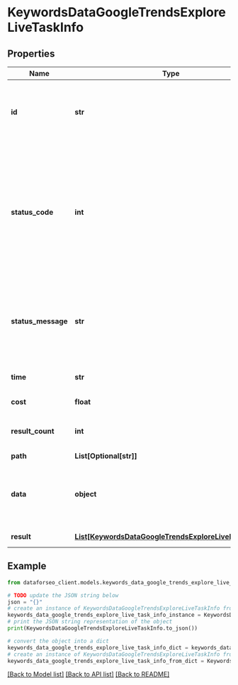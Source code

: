 # KeywordsDataGoogleTrendsExploreLiveTaskInfo


## Properties

Name | Type | Description | Notes
------------ | ------------- | ------------- | -------------
**id** | **str** | task identifier unique task identifier in our system in the UUID format | [optional] 
**status_code** | **int** | status code of the task generated by DataForSEO, can be within the following range: 10000-60000 you can find the full list of the response codes here | [optional] 
**status_message** | **str** | informational message of the task you can find the full list of general informational messages here | [optional] 
**time** | **str** | execution time, seconds | [optional] 
**cost** | **float** | total tasks cost, USD | [optional] 
**result_count** | **int** | number of elements in the result array | [optional] 
**path** | **List[Optional[str]]** | URL path | [optional] 
**data** | **object** | contains the same parameters that you specified in the POST request | [optional] 
**result** | [**List[KeywordsDataGoogleTrendsExploreLiveResultInfo]**](KeywordsDataGoogleTrendsExploreLiveResultInfo.md) | array of results | [optional] 

## Example

```python
from dataforseo_client.models.keywords_data_google_trends_explore_live_task_info import KeywordsDataGoogleTrendsExploreLiveTaskInfo

# TODO update the JSON string below
json = "{}"
# create an instance of KeywordsDataGoogleTrendsExploreLiveTaskInfo from a JSON string
keywords_data_google_trends_explore_live_task_info_instance = KeywordsDataGoogleTrendsExploreLiveTaskInfo.from_json(json)
# print the JSON string representation of the object
print(KeywordsDataGoogleTrendsExploreLiveTaskInfo.to_json())

# convert the object into a dict
keywords_data_google_trends_explore_live_task_info_dict = keywords_data_google_trends_explore_live_task_info_instance.to_dict()
# create an instance of KeywordsDataGoogleTrendsExploreLiveTaskInfo from a dict
keywords_data_google_trends_explore_live_task_info_from_dict = KeywordsDataGoogleTrendsExploreLiveTaskInfo.from_dict(keywords_data_google_trends_explore_live_task_info_dict)
```
[[Back to Model list]](../README.md#documentation-for-models) [[Back to API list]](../README.md#documentation-for-api-endpoints) [[Back to README]](../README.md)


